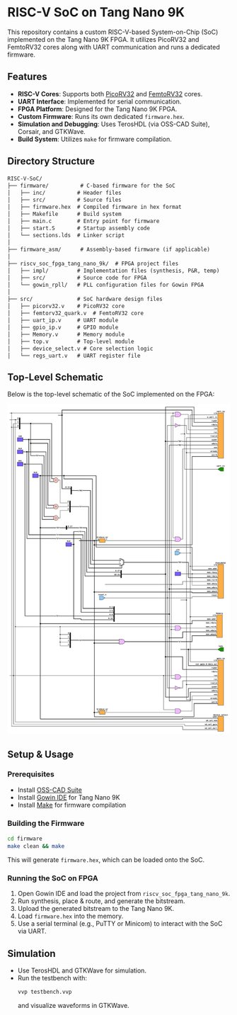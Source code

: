 # RISC-V SoC on Tang Nano 9K

This repository contains a custom RISC-V-based System-on-Chip (SoC) implemented on the Tang Nano 9K FPGA. It utilizes PicoRV32 and FemtoRV32 cores along with UART communication and runs a dedicated firmware. 

## Features
- **RISC-V Cores**: Supports both [PicoRV32](https://github.com/cliffordwolf/picorv32) and [FemtoRV32](https://github.com/BrunoLevy/learn-fpga) cores.
- **UART Interface**: Implemented for serial communication.
- **FPGA Platform**: Designed for the Tang Nano 9K FPGA.
- **Custom Firmware**: Runs its own dedicated `firmware.hex`.
- **Simulation and Debugging**: Uses TerosHDL (via OSS-CAD Suite), Corsair, and GTKWave.
- **Build System**: Utilizes `make` for firmware compilation.

## Directory Structure
```
RISC-V-SoC/
├── firmware/          # C-based firmware for the SoC
│   ├── inc/          # Header files
│   ├── src/          # Source files
│   ├── firmware.hex  # Compiled firmware in hex format
│   ├── Makefile      # Build system
│   ├── main.c        # Entry point for firmware
│   ├── start.S       # Startup assembly code
│   └── sections.lds  # Linker script
│
├── firmware_asm/      # Assembly-based firmware (if applicable)
│
├── riscv_soc_fpga_tang_nano_9k/  # FPGA project files
│   ├── impl/         # Implementation files (synthesis, P&R, temp)
│   ├── src/          # Source code for FPGA
│   └── gowin_rpll/   # PLL configuration files for Gowin FPGA
│
├── src/              # SoC hardware design files
│   ├── picorv32.v    # PicoRV32 core
│   ├── femtorv32_quark.v  # FemtoRV32 core
│   ├── uart_ip.v     # UART module
│   ├── gpio_ip.v     # GPIO module
│   ├── Memory.v      # Memory module
│   ├── top.v         # Top-level module
│   ├── device_select.v # Core selection logic
│   └── regs_uart.v   # UART register file
```

## Top-Level Schematic
Below is the top-level schematic of the SoC implemented on the FPGA:

![Top-Level Schematic](top_im.svg)

## Setup & Usage
### Prerequisites
- Install [OSS-CAD Suite](https://github.com/YosysHQ/oss-cad-suite-build)
- Install [Gowin IDE](https://www.gowinsemi.com/) for Tang Nano 9K
- Install [Make](https://www.gnu.org/software/make/) for firmware compilation

### Building the Firmware
```sh
cd firmware
make clean && make
```
This will generate `firmware.hex`, which can be loaded onto the SoC.

### Running the SoC on FPGA
1. Open Gowin IDE and load the project from `riscv_soc_fpga_tang_nano_9k`.
2. Run synthesis, place & route, and generate the bitstream.
3. Upload the generated bitstream to the Tang Nano 9K.
4. Load `firmware.hex` into the memory.
5. Use a serial terminal (e.g., PuTTY or Minicom) to interact with the SoC via UART.

## Simulation
- Use TerosHDL and GTKWave for simulation.
- Run the testbench with:
  ```sh
  vvp testbench.vvp
  ```
  and visualize waveforms in GTKWave.
